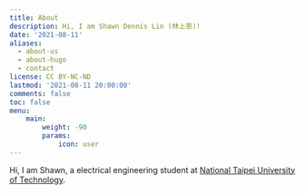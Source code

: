```yaml
---
title: About
description: Hi, I am Shawn Dennis Lin (林上恩)!
date: '2021-08-11'
aliases:
  - about-us
  - about-hugo
  - contact
license: CC BY-NC-ND
lastmod: '2021-08-11 20:00:00'
comments: false
toc: false
menu:
    main: 
        weight: -90
        params:
            icon: user
---
```


Hi, I am Shawn, a electrical engineering student at [National Taipei University of Technology](https://www.ntut.edu.tw/).
